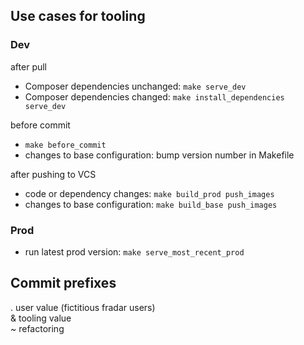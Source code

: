 
## Use cases for tooling

### Dev

after pull
* Composer dependencies unchanged: `make serve_dev`
* Composer dependencies changed: `make install_dependencies serve_dev`

before commit
* `make before_commit`
* changes to base configuration: bump version number in Makefile

after pushing to VCS
* code or dependency changes: `make build_prod push_images`
* changes to base configuration: `make build_base push_images`


### Prod

* run latest prod version: `make serve_most_recent_prod`


## Commit prefixes

. user value (fictitious fradar users)  
& tooling value  
~ refactoring

